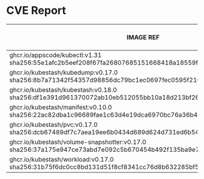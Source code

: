 # CVE Report
|                                                        IMAGE REF                                                        |      OS       | CRITICAL<BR>(OS, OTHER) | HIGH<BR>(OS, OTHER) | MEDIUM<BR>(OS, OTHER) | LOW<BR>(OS, OTHER) | UNKNOWN<BR>(OS, OTHER) |
|-------------------------------------------------------------------------------------------------------------------------|---------------|-------------------------|---------------------|-----------------------|--------------------|------------------------|
| ghcr.io/appscode/kubectl:v1.31<br>sha256:55e1afc2b5eef208f67fa26807685151668418a18559f3615a467e9085fe328e               |               | 0, 0                    | 0, 0                | 0, 3                  | 0, 0               | 0, 0                   |
| ghcr.io/kubestash/kubedump:v0.17.0<br>sha256:8b7a71342f54357d98856dc79bc1ec0697fec0595f210065ef322ef602aa94f0           |               | 0, 1                    | 0, 2                | 0, 6                  | 0, 0               | 0, 0                   |
| ghcr.io/kubestash/kubestash:v0.18.0<br>sha256:df1e391d961370072ab10eb512055bb10a18d213bf26f2029eaf410b891dcd33          | alpine 3.21.3 | 0, 1                    | 0, 2                | 0, 6                  | 0, 0               | 0, 0                   |
| ghcr.io/kubestash/manifest:v0.10.0<br>sha256:22ac82dba1c96689fae1c63d4e19dca6970bc76a36b40d71f6575ee95ed390e6           |               | 0, 1                    | 0, 2                | 0, 6                  | 0, 0               | 0, 0                   |
| ghcr.io/kubestash/pvc:v0.17.0<br>sha256:dcb67489df7c7aea19ee6b0434d689d624d731ed6b543b53116f75a98a59f1fd                |               | 0, 1                    | 0, 2                | 0, 6                  | 0, 0               | 0, 0                   |
| ghcr.io/kubestash/volume-snapshotter:v0.17.0<br>sha256:37a175e947ce73abd7e092c5b670454b492f135ba9e7924a28a81b4783267639 |               | 0, 0                    | 0, 0                | 0, 0                  | 0, 0               | 0, 0                   |
| ghcr.io/kubestash/workload:v0.17.0<br>sha256:31b75f6dc0cc8bd131d51f8cf8341cc76d8b632285bf5a6ea102d4f28826994d           |               | 0, 1                    | 0, 2                | 0, 6                  | 0, 0               | 0, 0                   |
